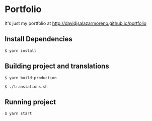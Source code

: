 # Portfolio

It's just my portfolio at http://davidjsalazarmoreno.github.io/portfolio


## Install Dependencies
```
$ yarn install
```

## Building project and translations

```
$ yarn build:production
```

```
$ ./translations.sh
```

## Running project

```
$ yarn start
```
